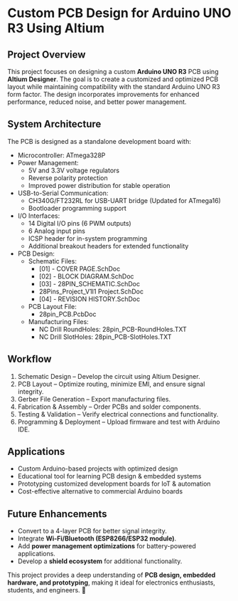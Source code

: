 # Custom PCB Design for Arduino UNO R3 Using Altium

## Project Overview
This project focuses on designing a custom **Arduino UNO R3** PCB using **Altium Designer**. The goal is to create a customized and optimized PCB layout while maintaining compatibility with the standard Arduino UNO R3 form factor. The design incorporates improvements for enhanced performance, reduced noise, and better power management.

## System Architecture
The PCB is designed as a standalone development board with:
- Microcontroller: ATmega328P
- Power Management:
  - 5V and 3.3V voltage regulators
  - Reverse polarity protection
  - Improved power distribution for stable operation
- USB-to-Serial Communication:
  - CH340G/FT232RL for USB-UART bridge (Updated for ATmega16)
  - Bootloader programming support
- I/O Interfaces:
  - 14 Digital I/O pins (6 PWM outputs)
  - 6 Analog input pins
  - ICSP header for in-system programming
  - Additional breakout headers for extended functionality
- PCB Design:
  - Schematic Files:
    - [01] - COVER PAGE.SchDoc
    - [02] - BLOCK DIAGRAM.SchDoc
    - [03] - 28PIN_SCHEMATIC.SchDoc
    - 28Pins_Project_V1I1 Project.SchDoc
    - [04] - REVISION HISTORY.SchDoc
  - PCB Layout File:
    - 28pin_PCB.PcbDoc
  - Manufacturing Files:
    - NC Drill RoundHoles: 28pin_PCB-RoundHoles.TXT
    - NC Drill SlotHoles: 28pin_PCB-SlotHoles.TXT

## Workflow
1. Schematic Design – Develop the circuit using Altium Designer.
2. PCB Layout – Optimize routing, minimize EMI, and ensure signal integrity.
3. Gerber File Generation – Export manufacturing files.
4. Fabrication & Assembly – Order PCBs and solder components.
5. Testing & Validation – Verify electrical connections and functionality.
6. Programming & Deployment – Upload firmware and test with Arduino IDE.

## Applications
- Custom Arduino-based projects with optimized design
- Educational tool for learning PCB design & embedded systems
- Prototyping customized development boards for IoT & automation
- Cost-effective alternative to commercial Arduino boards

## Future Enhancements
- Convert to a 4-layer PCB for better signal integrity.
- Integrate **Wi-Fi/Bluetooth (ESP8266/ESP32 module)**.
- Add **power management optimizations** for battery-powered applications.
- Develop a **shield ecosystem** for additional functionality.

This project provides a deep understanding of **PCB design, embedded hardware, and prototyping**, making it ideal for electronics enthusiasts, students, and engineers. 🚀


